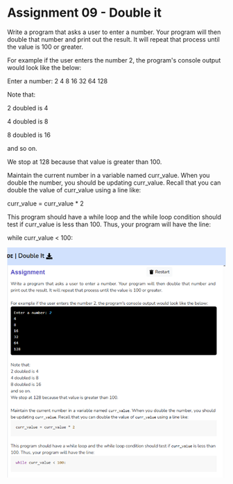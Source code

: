 # Assignment 09 - Double it

Write a program that asks a user to enter a number. Your program will then double that number and print out the result. It will repeat that process until the value is 100 or greater.



For example if the user enters the number 2, the program's console output would look like the below:

Enter a number: 2
4
8
16
32
64
128



Note that: 

2 doubled is 4

4 doubled is 8

8 doubled is 16

and so on.

We stop at 128 because that value is greater than 100.



Maintain the current number in a variable named curr_value. When you double the number, you should be updating curr_value. Recall that you can double the value of curr_value using a line like:

curr_value = curr_value * 2



This program should have a while loop and the while loop condition should test if curr_value is less than 100. Thus, your program will have the line:

while curr_value < 100:

![Double It](challenge_09_Double_it.png)
